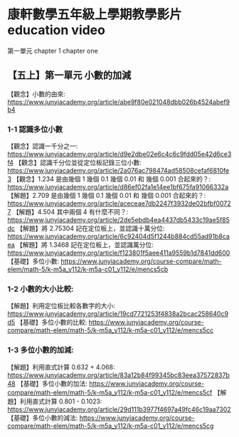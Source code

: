 # 康軒數學五年級上學期教學影片 education video
第一單元 chapter 1 chapter one
## 【五上】第一單元 小數的加減

【觀念】小數的由來:
https://www.junyiacademy.org/article/abe9f80e021048dbb026b4524abef9b4

### 1-1 認識多位小數

【觀念】認識一千分之一:
https://www.junyiacademy.org/article/d9e2dbe02e6c4c6c9fdd05e42d6ce3f4
【觀念】認識千分位並從定位板記錄三位小數:
https://www.junyiacademy.org/article/2a076ac798474ad58508cefaf6810fe3
【觀念】1.234 是由幾個 1 幾個 0.1 幾個 0.01 和 幾個 0.001 合起來的？:
https://www.junyiacademy.org/article/d86ef02fa1e14ee1bf675fa91066332a
【解題】2.709 是由幾個 1 幾個 0.1 幾個 0.01 和 幾個 0.001 合起來的？:
https://www.junyiacademy.org/article/aceceae7db2247f3932de02bfbf00727
【解題】4.504 其中兩個 4 有什麼不同？:
https://www.junyiacademy.org/article/2de5ebdb4ea4437db5433c19ae5f85dc
【解題】將 2.75304 記在定位板上，並認識十萬分位:
https://www.junyiacademy.org/article/6c92404d5f1244b884cd55ad91b8caea
【解題】將 1.3468 記在定位板上，並認識萬分位:
https://www.junyiacademy.org/article/f123801f5aee411a9559b1d7841dd600
【基礎】多位小數:
https://www.junyiacademy.org/course-compare/math-elem/math-5/k-m5a_y112/k-m5a-c01_y112/e/mencs5cb

### 1-2 小數的大小比較:

【解題】利用定位板比較各數字的大小:
https://www.junyiacademy.org/article/19cd7721253f4838a2bcac258640c9d5
【基礎】多位小數的比較:
https://www.junyiacademy.org/course-compare/math-elem/math-5/k-m5a_y112/k-m5a-c01_y112/e/mencs5cc

### 1-3 多位小數的加減:

【解題】利用直式計算 0.632 + 4.068:
https://www.junyiacademy.org/article/83a12b84f99345bc83eea37572837b48
【基礎】多位小數的加法:
https://www.junyiacademy.org/course-compare/math-elem/math-5/k-m5a_y112/k-m5a-c01_y112/e/mencs5cf
【解題】利用直式計算 0.801 - 0.1023:
https://www.junyiacademy.org/article/29d111b3977f4697a49fc46c19aa7302
【基礎】多位小數的減法:
https://www.junyiacademy.org/course-compare/math-elem/math-5/k-m5a_y112/k-m5a-c01_y112/e/mencs5cg
